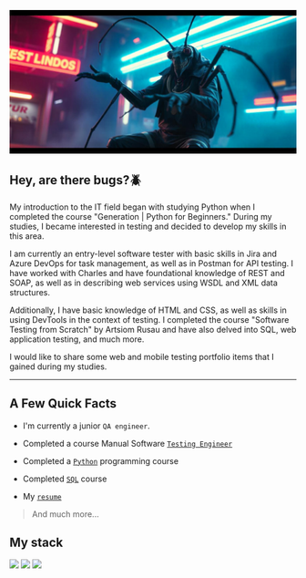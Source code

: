 ![Header](https://github.com/GitHoms/GitHoms/blob/main/Assets/freepik__candid-image-photography-natural-textures-highly-r__91769.jpeg)

## Hey, are there bugs?🪲
My introduction to the IT field began with studying Python when I completed the course "Generation | Python for Beginners." During my studies, I became interested in testing and decided to develop my skills in this area.

I am currently an entry-level software tester with basic skills in Jira and Azure DevOps for task management, as well as in Postman for API testing. I have worked with Charles and have foundational knowledge of REST and SOAP, as well as in describing web services using WSDL and XML data structures.

Additionally, I have basic knowledge of HTML and CSS, as well as skills in using DevTools in the context of testing. I completed the course "Software Testing from Scratch" by Artsiom Rusau and have also delved into SQL, web application testing, and much more.

 I would like to share some web and mobile testing portfolio items that I gained during my studies.
___
## A Few Quick Facts
+ I'm currently a junior `QA engineer`.

+ Completed a course Manual Software [`Testing Engineer`](https://stepik.org/cert/2709154)


+ Completed a [`Python`](https://stepik.org/cert/2316397) programming course

+ Completed [`SQL`](https://stepik.org/cert/2633210) course

+ My [`resume`](https://hh.ru/resume/d70d6637ff0dec42550039ed1f736b7a4f3065)

>And much more...

## My stack
<img src="https://img.shields.io/badge/Postman-FF6C37?style=for-the-badge&logo=postman&logoColor=black"/> <img src="https://img.shields.io/badge/Charles-fffff0?style=for-the-badge&logo=charles&logoColor=yellow"/> <img src="https://img.shields.io/badge/mysql-white?style=for-the-badge&logo=mysql&logoColor=4479A1"/>



